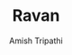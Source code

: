 ---
title: Ravan
description: Laravel Eloquent operations introduction
cover_image: /assets/images/wall-post.svg
author: Amish Tripathi
cover: https://images-na.ssl-images-amazon.com/images/I/51Q8UGbvQlL._SX321_BO1,204,203,200_.jpg
rating: 4.2
---
